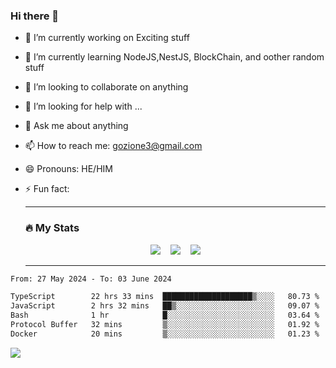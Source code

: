 ### Hi there 👋

<!--
**charlieScript/charlieScript** is a ✨ _special_ ✨ repository because its `README.md` (this file) appears on your GitHub profile.

Here are some ideas to get you started: -->

- 🔭 I’m currently working on Exciting stuff
- 🌱 I’m currently learning NodeJS,NestJS, BlockChain, and oother random stuff
- 👯 I’m looking to collaborate on anything
- 🤔 I’m looking for help with ...
- 💬 Ask me about anything
- 📫 How to reach me: gozione3@gmail.com
- 😄 Pronouns: HE/HIM
- ⚡ Fun fact:


  ---

  ### :fire: My Stats

  <div id="stats" align="center">
  <img src="http://github-readme-streak-stats.herokuapp.com?user=charlieScript&theme=dark&date_format=M%20j%5B%2C%20Y%5D" />&nbsp;&nbsp;&nbsp;
  <img src="https://github-readme-stats.vercel.app/api/top-langs/?username=charlieScript&layout=compact&theme=vision-friendly-dark"/>&nbsp;&nbsp;&nbsp;
  <img src="https://github-readme-stats.vercel.app/api?username=charlieScript&show_icons=true&theme=radical"/>
  </div>

  ---



<!--START_SECTION:waka-->

```txt
From: 27 May 2024 - To: 03 June 2024

TypeScript        22 hrs 33 mins  ████████████████████▒░░░░   80.73 %
JavaScript        2 hrs 32 mins   ██▒░░░░░░░░░░░░░░░░░░░░░░   09.07 %
Bash              1 hr            █░░░░░░░░░░░░░░░░░░░░░░░░   03.64 %
Protocol Buffer   32 mins         ▒░░░░░░░░░░░░░░░░░░░░░░░░   01.92 %
Docker            20 mins         ▒░░░░░░░░░░░░░░░░░░░░░░░░   01.23 %
```

<!--END_SECTION:waka-->
![](https://komarev.com/ghpvc/?username=charlieScript)
